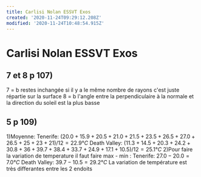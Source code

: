 ```yaml
---
title: Carlisi Nolan ESSVT Exos
created: '2020-11-24T09:29:12.208Z'
modified: '2020-11-24T10:48:54.915Z'
---
```


# Carlisi Nolan ESSVT Exos

## 7 et 8 p 107)

7 = b restes inchangée si il y a le même nombre de rayons c'est juste répartie sur la surface
8 = b l'angle entre la perpendiculaire à la normale et la direction du soleil est la plus basse

## 5 p 109)

1)Moyenne:
  Tenerife: $(20.0+15.9+20.5+21.0+21.5+23.5+26.5+27.0+26.5+25+23+21)/12 = 22.9°C$
  Death Valley: $(11.3+14.5+20.3+24.2+30.8+36+39.7+38.4+33.7+24.9+17.1+10.5)/12 = 25.1°C$
2)Pour faire la variation de temperature il faut faire max - min : 
  Tenerife: $27.0-20.0 = 7.0°C$
  Death Valley: $39.7-10.5 = 29.2°C$
  La variation de température est très differantes entre les 2 endoits

